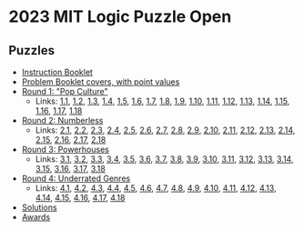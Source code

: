 # 2023 MIT Logic Puzzle Open

## Puzzles

- [Instruction Booklet](instructions.pdf)
- [Problem Booklet covers, with point values](points.pdf)
- [Round 1: "Pop Culture"](round1.pdf)
  - Links: [1.1](https://tinyurl.com/3mmx7w2c), [1.2](https://tinyurl.com/adfd4y8k), [1.3](https://tinyurl.com/5y9889jy), [1.4](https://puzz.link/p?numlin/8/8/i12j2j34g5q45h67q6g81j7j83i), [1.5](https://puzz.link/p?numlin/10/10/j12k34k4o5j6o5r1o7j2o7k36k88j), [1.6](https://puzz.link/p?numlin/13/13/l1m2m345u6zh2i7g8zo3g6i4zh9u798m1m5l), [1.7](https://puzz.link/p?mines/7/7/h22j4h55h4j33h5h33j5h22h5j22h), [1.8](https://puzz.link/p?mines/7/7/i2h1g33g12h12g33g1k2g12g33h33g12g1h1i), [1.9](https://puzz.link/p?mines/10/10/1g11g1g2i3g3g2h4n1h12345g4g2n3g11g2n2g3g32121h4n5h4g3g2i3g3g21g1), [1.10](https://tinyurl.com/2ghjuuxz), [1.11](https://tinyurl.com/2eu5rkgz), [1.12](https://tinyurl.com/2dqh7t4z), [1.13](https://tinyurl.com/29evkuaw), [1.14](https://tinyurl.com/2ydo2cr3), [1.15](https://tinyurl.com/27c93bjl), [1.16](https://tinyurl.com/2yaev5ct), [1.17](https://tinyurl.com/27qzw9wm), [1.18](https://tinyurl.com/2gps8hlf)
- [Round 2: Numberless](round2.pdf)
  - Links: [2.1](https://puzz.link/p?midloop/8/8/hfuffzkfvfqffzm77fzzw), [2.2](https://puzz.link/p?midloop/10/10/vfvbfztfifmfmftfzufzz7fxfdbfifzzif), [2.3](https://puzz.link/p?midloop/10/10/qfyddfyddfydfydfzldfyddfyflfrddfydfg), [2.4](https://puzz.link/p?icebarn/11/11/nvo0vvf0nnbq5teugffvg1vugdzzazw4zhz0z6zzlzf/1/20), [2.5](https://puzz.link/p?icebarn/7/7/02k0580ag0odjh73dvhg/20/21), [2.6](https://puzz.link/p?icebarn/8/8/01j76e0sppj00zzbugfav8r/9/6), [2.7](https://puzz.link/p?voxas/6/6/l1dr2ctccdbn), [2.8](https://puzz.link/p?voxas/10/10/znbi7bgbg1cgdg8diczp3bkdbzk2czkcbk1dh), [2.9](https://puzz.link/p?voxas/10/10/rch7dhbjbjdi2cidjcjbh8chbscp8cbo7diajai6bod7cpcg), [2.10](https://puzz.link/p?guidearrow/7/7/44g8cucibu9e), [2.11](https://puzz.link/p?guidearrow/11/11/b8hdqdgdudjdzldkdvddqd), [2.12](https://puzz.link/p?guidearrow/13/10/26oemcmejbczgdzjccjembmem), [2.13](https://puzz.link/p?starbattle/9/9/2/0ga9uqbad6vp1101gtb9811iaap860), [2.14](https://puzz.link/p?starbattle/10/10/2/0q4k1a9mdqptu8h8021gu0vs3ki6225pes3s), [2.15](https://puzz.link/p?starbattle/10/10/2/488j4nnmvdoth5122400ns2l9002102g7v00), [2.16](https://tinyurl.com/2lvxqwe6), [2.17](https://tinyurl.com/272yhoyu), [2.18](https://tinyurl.com/2qw58rn9)
- [Round 3: Powerhouses](round3.pdf)
  - Links: [3.1](https://puzz.link/p?fillomino/8/8/k45g41i54g14o35l53o42g51i24g15k), [3.2](https://puzz.link/p?fillomino/12/11/h1g3g4h1h1g2g4h1g2h2g3h1g2g3h3g4h2g3g4h4h1g3g4h1h1g2g4h1g2h2g3h1g2g3h3g4h2g3g4h4h1g3g4k1g2g4h1g11g2g3h1g2h), [3.3](https://puzz.link/p?fillomino/10/10/43h34i4i9h4h9h6j9i4l9g5n35n2g4l3i2j6h5h6h4i5i53h12), [3.4](https://puzz.link/p?statuepark/7/7/o80i600i672900i60//t), [3.5](https://puzz.link/p?statuepark/10/10/9i9f364212000i3301209003664112i99i//d), [3.6](https://puzz.link/p?statuepark/12/12/0920266i72if600662i622iiii21766c02i0000006600000//p), [3.7](https://puzz.link/p?slither/6/6/g2015bh3ch1bh3dh7131c), [3.8](https://puzz.link/p?slither/8/8/372bg37263bj31163dj16333bj36372bg372b), [3.9](https://puzz.link/p?slither/10/10/h31c16dgc281cla06213c3cp2a02363cdl161bbg72b12b), [3.10](https://puzz.link/p?tapa/7/7/a7h3h2ta8h4h4t2ha9h2), [3.11](https://puzz.link/p?tapa/10/10/pa8jaflaflblmbqk5rafkafma9laflbqj3p), [3.12](https://puzz.link/p?tapa/12/12/1h2m1mbnsafjafo2ja8sbmhafha9haesaej2obljbmsaem2ma8h2), [3.13](https://puzz.link/p?dbchoco/8/8/tssg6umeg2ef05j2o5q3r3r3p), [3.14](https://puzz.link/p?dbchoco/8/8/pvhs20vs7oe30o3l1j4l3v3i4h1i3m), [3.15](https://puzz.link/p?dbchoco/12/12/770ph3oscdnm771porrcce7h631pog5n2s5p3v5h3y4j6zm3i1h3i3r3p4), [3.16](https://puzz.link/p?akari/7/7/hdkdm6ag6amckc), [3.17](https://puzz.link/p?akari/10/10/kcj6.hbg.lajbh.ibg.hbgagbh.lcjbgb.gbjbi), [3.18](https://puzz.link/p?akari/18/10/gd.k.l.h.hbbi.l.k.hbbg.h6.i.kcj.hb.hb.cbbbbj.k.i6.hdgbb.k.l.k.hb.hbjbibb)
- [Round 4: Underrated Genres](round4.pdf)
  - Links: [4.1](https://puzz.link/p?numrope/6/6/ep1gje025k809m2ldlIqilGldmd), [4.2](https://puzz.link/p?numrope/7/7/gj44o0mkglc2a4bn00lfm+l+mGldneljsakCkc), [4.3](https://puzz.link/p?numrope/7/7/0co0o0pg020gh48820g.g.g.+pg.C.+.6pg.+.A.ep+.5.9.+/), [4.4](https://puzz.link/p?squarejam/8/8/i12zg12n23zg23i), [4.5](https://puzz.link/p?squarejam/10/10/zq3k3k3k33k3k3k3r3k3r), [4.6](https://puzz.link/p?squarejam/13/13/zr2y1i1i1i2w2g2g2w2i1i2i1y1zr), [4.7](https://puzz.link/p?creek/10/10/r1di2b2ed4di6cjbecg7dg9bgecdj6di1de2b2ei4dp), [4.8](https://puzz.link/p?creek/8/8/p432bcj8d1287ejbh12dgbi48c32bgdn), [4.9](https://puzz.link/p?creek/10/10/r8777dg666bg8778dg887cg7777dg676bg7678cg666bg8877dp), [4.10](https://tinyurl.com/2hyfc5c8), [4.11](https://tinyurl.com/2k9govke), [4.12](https://tinyurl.com/4myn33rz), [4.13](https://puzz.link/p?cbanana/8/8/31k4k6g4g85h1z5h23g5g2k1k55), [4.14](https://puzz.link/p?cbanana/10/10/23l4br23h4bzzj36h13r36l13), [4.15](https://puzz.link/p?cbanana/9/9/ap1i1i3i3l6i8r1i1i3i3lai6p), [4.16](https://puzz.link/p?fourcells/8/8/b1a2d2a3c2b2f3e12e2f3b1c3a3d3a1b), [4.17](https://puzz.link/p?fourcells/10/10/32b22b233323332322m3323d1a2332f3332a2d2232m223223232233b33b23), [4.18](https://puzz.link/p?fourcells/10/10/7c33c7a1b22b1a2h3b37b72f23e1f1c7d7b2b7777b3a1f1a7b2b2b7)
- [Solutions](solutions.pdf)
- [Awards](awards.pdf)
